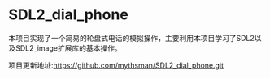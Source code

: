 # SDL2_dial_phone
本项目实现了一个简易的轮盘式电话的模拟操作，主要利用本项目学习了SDL2以及SDL2_image扩展库的基本操作。

项目更新地址:https://github.com/mythsman/SDL2_dial_phone.git
